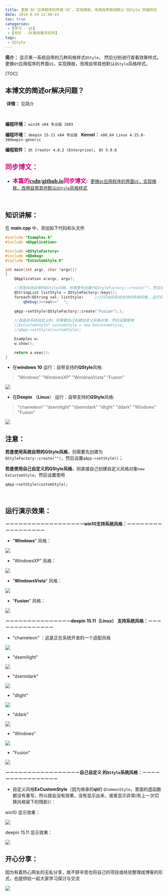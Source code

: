 ```yaml
---
title: 更换`Qt`应用程序的界面`UI`，实现换肤，改用自带其他默认`QStyle`风格样式
date: 2019-8-29 22:08:43
toc: true
categories: 
 - [学习 - qt]
 - [专栏 - Qt推倒重学系列] 
tags: 
 - QStyle
---
```


**简介：**  显示某一系统自带的几种风格样式`QStyle`， 然后分别进行查看效果样式。更换`Qt`应用程序的界面`UI`，实现换肤，改用自带其他默认`QStyle`风格样式。

<!-- more -->

[TOC]

## 本博文的简述or解决问题？

​		**详情：**  见简介

<br>

**编程环境：**  `win10 x64 专业版 1803`  

**编程环境：**  `deepin 15.11 x64 专业版 `    **Kernel：**  `x86_64 Linux 4.15.0-30deepin-generic`

**编程软件：**  `Qt Creator 4.8.2 (Enterprise)`， `Qt 5.9.8`

## <font color=#D0087E  face="幼圆">同步博文：</font>

- <font color=#D0087E  size=4 face="幼圆">**本篇的[csdn](https://blog.csdn.net/qq_33154343)/[github.io](https://touwoyimuli.github.io/)同步博文:** </font> [更换`Qt`应用程序的界面`UI`，实现换肤，改用自带其他默认`QStyle`风格样式](https://blog.csdn.net/qq_33154343/article/details/100148552)

<br>

## 知识讲解：

在 **main.cpp** 中，添加如下代码和头文件

```cpp
#include "Examples.h"
#include <QApplication>

#include <QStyleFactory>
#include <QDebug>
#include "ExCustomStyle.h"

int main(int argc, char *argv[])
{
    QApplication a(argc, argv);

    //若是系统自带的QStyle风格，则需要先创建为QStyleFactory::create(""，然后设置qApp->setStyle()
    QStringList listStyle = QStyleFactory::keys();
    foreach(QString val, listStyle)     //打印当前系统支持的系统风格,,且打印出来
        qDebug()<<val<<"  ";
    
    qApp->setStyle(QStyleFactory::create("Fusion"););
    
    //若是非系统自定义的，则需要自己创建自定义风格对象，然后设置使用
    //ExCustomStyle* customStyle = new ExCustomStyle;
    //qApp->setStyle(customStyle);

    Examples w;
    w.show();

    return a.exec();
}
```



- 在**windows 10** 运行：自带支持的**QStyle**风格:

> "Windows"    "WindowsXP"   "WindowsVista"    "Fusion"

<img src="https://raw.githubusercontent.com/touwoyimuli/FigureBed/master/img/20190829222611.png"/>



- 在**Deepin** （**Linux**） 运行：自带支持的**QStyle**风格:

> "chameleon"  "dsemilight"  "dsemidark"  "dlight"  "ddark"  "Windows"  "Fusion"

<img src="https://raw.githubusercontent.com/touwoyimuli/FigureBed/master/img/20190831225954.jpg"/>

<br>

## 注意：

**若是使用系统自带的QStyle风格**，则需要先创建为`QStyleFactory::create("")`，然后设置`qApp->setStyle()`；

**若是使用自己自定义的QStyle风格**，则直接自己创建自定义风格对象`new  ExCustomStyle`，然后设置使用

`qApp->setStyle(customStyle);`

<br>

## 运行演示效果：

**－－－－－－－－－－－－－－－－－－win10支持系统风格：－－－－－－－－－－－－－－－－－**

- "**Windows**" 风格：

<img src="https://raw.githubusercontent.com/touwoyimuli/FigureBed/master/img/20190829223625.jpg"/>

- "WindowsXP" 风格：

<img src="https://raw.githubusercontent.com/touwoyimuli/FigureBed/master/img/20190829223636.jpg"/>

-  "**WindowsVista**" 风格：

<img src="https://raw.githubusercontent.com/touwoyimuli/FigureBed/master/img/20190829223651.jpg"/>

- "**Fusion**"  风格：

<img src="https://raw.githubusercontent.com/touwoyimuli/FigureBed/master/img/20190829223700.jpg"/>



**－－－－－－－－－－－－－－－deepin 15.11（Linux） 支持系统风格：－－－－－－－－－－－－－－**

- "chameleon"  ：这是正在系统开发的一个适配风格

<img src="https://raw.githubusercontent.com/touwoyimuli/FigureBed/master/img/20190831230638.jpg"/>

- "dsemilight" 

<img src="https://raw.githubusercontent.com/touwoyimuli/FigureBed/master/img/20190831230512.jpg"/>

-  "dsemidark"  

<img src="https://raw.githubusercontent.com/touwoyimuli/FigureBed/master/img/20190831230449.jpg"/>

- "dlight"  

<img src="https://raw.githubusercontent.com/touwoyimuli/FigureBed/master/img/20190831230437.jpg"/>

- "ddark" 

<img src="https://raw.githubusercontent.com/touwoyimuli/FigureBed/master/img/20190831230418.jpg"/>

-  "Windows"  

<img src="https://raw.githubusercontent.com/touwoyimuli/FigureBed/master/img/20190831230334.jpg"/>

- "Fusion"

<img src="https://raw.githubusercontent.com/touwoyimuli/FigureBed/master/img/20190831230355.jpg"/>

**－－－－－－－－－－－－－－－－－自己自定义 的`QStyle`系统风格：－－－－－－－－－－－－－－－－**

- 自定义风格**ExCustomStyle**（因为继承的**qt**的 `QCommonStyle`，里面的虚函数都没有重写，所以就会没有效果，没有显示出来，或者显示异常(有上一次切换风格留下的残影)）：

win10 显示效果：

<img src="https://raw.githubusercontent.com/touwoyimuli/FigureBed/master/img/20190829223710.jpg"/>

deepin 15.11 显示效果：

<img src="https://raw.githubusercontent.com/touwoyimuli/FigureBed/master/img/20190831230701.jpg"/>

<br>

## 开心分享：

因为有着热心网友的无私分享，故不辞辛苦也将自己的项目或经验整理成博客的形式，也提供给一起大家学习探讨与交流 

<img src="https://raw.githubusercontent.com/touwoyimuli/FigureBed/master/img/20190829225308.jpg"/>



